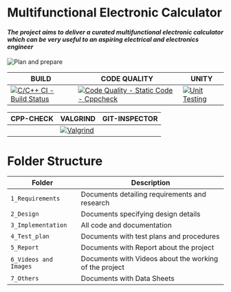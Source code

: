 # Multifunctional Electronic Calculator

#### *The project aims to deliver a curated multifunctional electronic calculator which can be very useful to an aspiring electrical and electronics engineer*
![Plan and prepare](https://user-images.githubusercontent.com/80444408/124429895-14429580-dd8c-11eb-8152-ad048d59db7f.png)

BUILD              | CODE QUALITY                             |UNITY     |
-------------------| -----------------------------------------|----------|
[![C/C++ CI - Build Status](https://github.com/GENESIS2021Q1/sdlc2-team-1/actions/workflows/C-build.yml/badge.svg)](https://github.com/GENESIS2021Q1/sdlc2-team-1/actions/workflows/C-build.yml)|[![Code Quality - Static Code - Cppcheck](https://github.com/GENESIS2021Q1/sdlc2-team-1/actions/workflows/cppcheck.yml/badge.svg)](https://github.com/GENESIS2021Q1/sdlc2-team-1/actions/workflows/cppcheck.yml)  |[![Unit Testing](https://github.com/GENESIS2021Q1/sdlc2-team-1/actions/workflows/unitTest.yml/badge.svg)](https://github.com/GENESIS2021Q1/sdlc2-team-1/actions/workflows/unitTest.yml) |
                   
CPP-CHECK          | VALGRIND                             |GIT-INSPECTOR|
-------------------| -----------------------------------------|----------|
                   |[![Valgrind](https://github.com/GENESIS2021Q1/sdlc2-team-1/actions/workflows/ValgrindTest.yml/badge.svg)](https://github.com/GENESIS2021Q1/sdlc2-team-1/actions/workflows/ValgrindTest.yml)                |          |                 

# Folder Structure
Folder             | Description
-------------------| -----------------------------------------
`1_Requirements`   | Documents detailing requirements and research
`2_Design`         | Documents specifying design details
`3_Implementation` | All code and documentation
`4_Test_plan`      | Documents with test plans and procedures
`5_Report`         |  Documents with Report about the project               
`6_Videos and Images`| Documents with Videos about the working of the project
`7_Others   `      | Documents with Data Sheets



